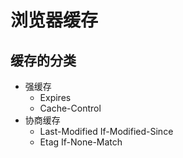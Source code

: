 # 浏览器缓存

## 缓存的分类
- 强缓存
  - Expires
  - Cache-Control
- 协商缓存
  - Last-Modified  If-Modified-Since
  - Etag  If-None-Match
